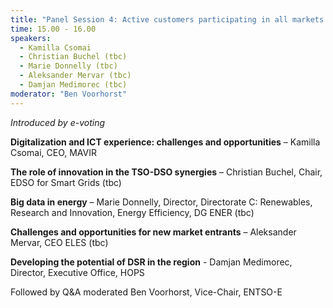 ```yaml
---
title: "Panel Session 4: Active customers participating in all markets: challenges and opportunities for the CEE region"
time: 15.00 - 16.00
speakers:
  - Kamilla Csomai
  - Christian Buchel (tbc)
  - Marie Donnelly (tbc)
  - Aleksander Mervar (tbc)
  - Damjan Medimorec (tbc)
moderator: "Ben Voorhorst"
---
```



_Introduced by e-voting_

__Digitalization and ICT experience: challenges and opportunities__ – Kamilla Csomai, CEO, MAVIR

__The role of innovation in the TSO-DSO synergies__ – Christian Buchel, Chair, EDSO for Smart Grids (tbc)

__Big data in energy__ – Marie Donnelly, Director, Directorate C: Renewables,  Research and Innovation, Energy Efficiency, DG ENER (tbc)

__Challenges and opportunities for new market entrants__ – Aleksander Mervar, CEO ELES (tbc)

__Developing the potential of DSR in the region__ - Damjan Medimorec, Director, Executive Office, HOPS


Followed by Q&A moderated Ben Voorhorst, Vice-Chair, ENTSO-E
